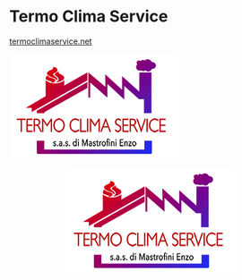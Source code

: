 # Termo Clima Service
[termoclimaservice.net](https://termoclimaservice.net)

![logo](https://github.com/mastroalex/TCS/blob/main/logo/grafica%20HQ.png)
<center><div style="text-align:center"><img src="https://github.com/mastroalex/TCS/blob/main/logo/grafica%20HQ.png" /></div>
</center>
